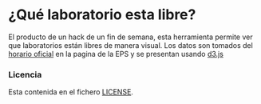 # ¿Qué laboratorio esta libre?

El producto de un hack de un fin de semana, esta herramienta permite ver que laboratorios están libres de manera visual. Los datos son tomados del [horario oficial][horario] en la pagina de la EPS y se presentan usando [d3.js]

[horario]: http://www.eps.uam.es/nueva_web/lab_libres.php
[d3.js]: http://d3js.org

### Licencia

Esta contenida en el fichero [LICENSE](LICENSE).